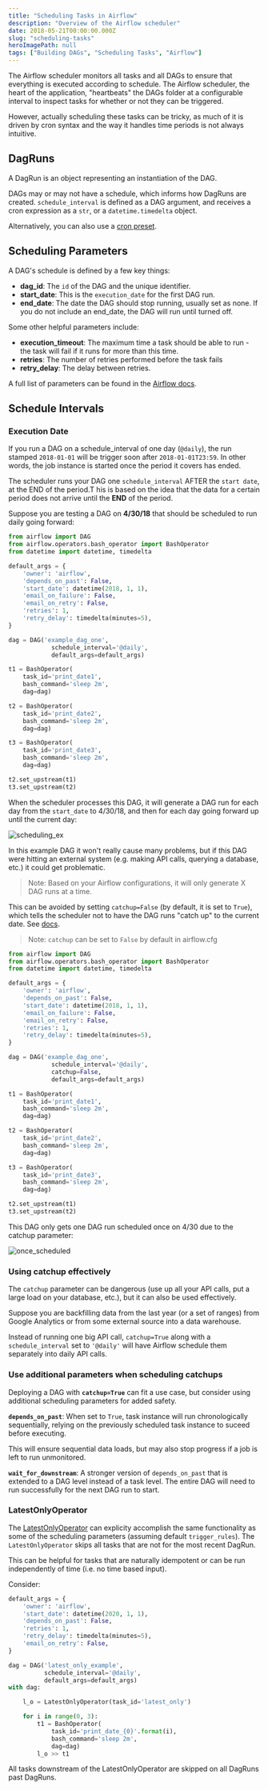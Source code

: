 ```yaml
---
title: "Scheduling Tasks in Airflow"
description: "Overview of the Airflow scheduler"
date: 2018-05-21T00:00:00.000Z
slug: "scheduling-tasks"
heroImagePath: null
tags: ["Building DAGs", "Scheduling Tasks", "Airflow"]
---
```


The Airflow scheduler monitors all tasks and all DAGs to ensure that everything is executed according to schedule. The Airflow scheduler, the heart of the application, "heartbeats" the DAGs folder at a configurable interval to inspect tasks for whether or not they can be triggered.

However, actually scheduling these tasks can be tricky, as much of it is driven by cron syntax and the way it handles time periods is not always intuitive.

## DagRuns

A DagRun is an object representing an instantiation of the DAG.

DAGs may or may not have a schedule, which informs how DagRuns are created. `schedule_interval` is defined as a DAG argument, and receives a cron expression as a `str`, or a `datetime.timedelta` object.

Alternatively, you can also use a [cron preset](https://airflow.apache.org/scheduler.html).

## Scheduling Parameters

A DAG's schedule is defined by a few key things:

* **dag_id**: The `id` of the DAG and the unique identifier.
* **start_date**: This is the `execution_date` for the first DAG run.
* **end_date**: The date the DAG should stop running, usually set as none. If you do not include an end_date, the DAG will run until turned off.

Some other helpful parameters include:

* **execution_timeout**: The maximum time a task should be able to run - the task will fail if it runs for more than this time.
* **retries**: The number of retries performed before the task fails
* **retry_delay**: The delay between retries.

A full list of parameters can be found in the [Airflow docs](https://airflow.apache.org/docs/stable/_api/airflow/models/index.html).

## Schedule Intervals

### Execution Date

If you run a DAG on a schedule_interval of one day (`@daily`), the run stamped `2018-01-01` will be trigger soon after `2018-01-01T23:59`. In other words, the job instance is started once the period it covers has ended.

The scheduler runs your DAG one `schedule_interval` AFTER the `start date`, at the END of the period.T his is based on the idea that the data for a certain period does not arrive until the **END** of the period.

Suppose you are testing a DAG on **4/30/18** that should be scheduled to run daily going forward:


```python
from airflow import DAG
from airflow.operators.bash_operator import BashOperator
from datetime import datetime, timedelta

default_args = {
    'owner': 'airflow',
    'depends_on_past': False,
    'start_date': datetime(2018, 1, 1),
    'email_on_failure': False,
    'email_on_retry': False,
    'retries': 1,
    'retry_delay': timedelta(minutes=5),
}

dag = DAG('example_dag_one',
            schedule_interval='@daily',
            default_args=default_args)

t1 = BashOperator(
    task_id='print_date1',
    bash_command='sleep 2m',
    dag=dag)

t2 = BashOperator(
    task_id='print_date2',
    bash_command='sleep 2m',
    dag=dag)

t3 = BashOperator(
    task_id='print_date3',
    bash_command='sleep 2m',
    dag=dag)

t2.set_upstream(t1)
t3.set_upstream(t2)
```

When the scheduler processes this DAG, it will generate a DAG run for each day from the `start_date` to 4/30/18, and then for each day going forward up until the current day:

![scheduling_ex](https://assets.astronomer.io/website/img/guides/ucg_scheduling.png)

In this example DAG it won't really cause many problems, but if this DAG were hitting an external system (e.g. making API calls, querying a database, etc.) it could get problematic.

> Note: Based on your Airflow configurations, it will only generate X DAG runs at a time.

This can be avoided by setting `catchup=False` (by default, it is set to `True`), which tells the scheduler not to have the DAG runs "catch up" to the current date. See [docs](https://airflow.apache.org/scheduler.html#backfill-and-catchup).

> Note: `catchup` can be set to `False` by default in airflow.cfg

```python
from airflow import DAG
from airflow.operators.bash_operator import BashOperator
from datetime import datetime, timedelta

default_args = {
	'owner': 'airflow',
	'depends_on_past': False,
	'start_date': datetime(2018, 1, 1),
	'email_on_failure': False,
	'email_on_retry': False,
	'retries': 1,
	'retry_delay': timedelta(minutes=5),
}

dag = DAG('example_dag_one',
            schedule_interval='@daily',
            catchup=False,
            default_args=default_args)

t1 = BashOperator(
    task_id='print_date1',
    bash_command='sleep 2m',
    dag=dag)

t2 = BashOperator(
    task_id='print_date2',
    bash_command='sleep 2m',
    dag=dag)

t3 = BashOperator(
    task_id='print_date3',
    bash_command='sleep 2m',
    dag=dag)

t2.set_upstream(t1)
t3.set_upstream(t2)
```

This DAG only gets one DAG run scheduled once on 4/30 due to the catchup parameter:

![once_scheduled](https://assets.astronomer.io/website/img/guides/ucg_scheduling_catchup.png)

### Using catchup effectively

The `catchup` parameter can be dangerous (use up all your API calls, put a large load on your database,  etc.), but it can also be used effectively.

Suppose you are backfilling data from the last year (or a set of ranges) from Google Analytics or from some external source into a data warehouse.

Instead of running one big API call, `catchup=True` along with a `schedule_interval` set to `'@daily'` will have Airflow schedule them separately into daily API calls.

### Use additional parameters when scheduling catchups

Deploying a DAG with **`catchup=True`** can fit a use case, but consider using additional scheduling parameters for added safety.

**`depends_on_past`**: When set to `True`, task instance will run chronologically sequentially, relying on the previously scheduled task instance to suceed before executing.

This will ensure sequential data loads, but may also stop progress if a job is left to run unmonitored.

**`wait_for_downstream`**: A stronger version of `depends_on_past` that is extended to a DAG level instead of a task level. The entire DAG will need to run successfully for the next DAG run to start.

###  LatestOnlyOperator

The [LatestOnlyOperator](https://airflow.apache.org/concepts.html#latest-run-only) can explicity accomplish the same functionality as some of the scheduling parameters (assuming default `trigger_rules`). The `LatestOnlyOperator` skips all tasks that are not for the most recent DagRun.

This can be helpful for tasks that are naturally idempotent or can be run independently of time (i.e. no time based input).

Consider:

```python
default_args = {
    'owner': 'airflow',
    'start_date': datetime(2020, 1, 1),
    'depends_on_past': False,
    'retries': 1,
    'retry_delay': timedelta(minutes=5),
    'email_on_retry': False,
}

dag = DAG('latest_only_example',
          schedule_interval='@daily',
          default_args=default_args)
with dag:

    l_o = LatestOnlyOperator(task_id='latest_only')

    for i in range(0, 3):
        t1 = BashOperator(
            task_id='print_date_{0}'.format(i),
            bash_command='sleep 2m',
            dag=dag)
        l_o >> t1
```

All tasks downstream of the LatestOnlyOperator are skipped on all DagRuns past DagRuns.
